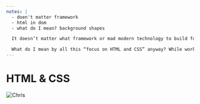 ```yaml
---
notes: |
  - doen't matter framework
  - html in dom
  - what do I mean? background shapes

  It doesn’t matter what framework or mad modern technology to build for the web you’re using, everything that you render will ultimately end up as HTML in the dom so if we can build our system with that in mind then technically we should be able to use it in any application no matter the framework.

  What do I mean by all this “focus on HTML and CSS” anyway? While working on thee ember styleguide one of my favourite achivements was the “Background Shapes” concept.
---
```


# HTML & CSS

![Chris](/images/strong-combination.jpeg)

